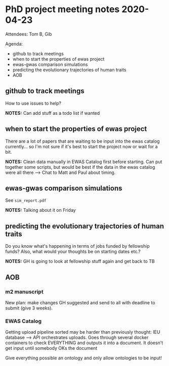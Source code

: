 # PhD project meeting notes 2020-04-23

Attendees: Tom B, Gib

Agenda: 
* github to track meetings
* when to start the properties of ewas project
* ewas-gwas comparison simulations
* predicting the evolutionary trajectories of human traits
* AOB

## github to track meetings
How to use issues to help?

__NOTES:__
Can add stuff as a todo list if wanted

## when to start the properties of ewas project
There are a lot of papers that are waiting to be input into the ewas catalog currently... so I'm not sure if it's best to start the project now or wait for a bit.

__NOTES:__
Clean data manually in EWAS Catalog first before starting. Can put together some scripts, but would be best if the data in the ewas catalog were all there --> Chat to Matt and Paul about timing.

## ewas-gwas comparison simulations
See `sim_report.pdf`

__NOTES:__
Talking about it on Friday

## predicting the evolutionary trajectories of human traits
Do you know what's happening in terms of jobs funded by fellowship funds?
Also, what would your thoughts be on starting dates etc.?

__NOTES:__
GH is going to look at fellowship stuff again and get back to TB

## AOB

### m2 manuscript
New plan: make changes GH suggested and send to all with deadline to submit (give 3 weeks).

### EWAS Catalog
Getting upload pipeline sorted may be harder than previously thought:
IEU database --> API orchestrates uploads. Goes through several docker containers to check EVERYTHING and outputs it into a document. It doesn't get input until somebody OKs the document

Give everything possible an ontology and only allow ontologies to be input! 
